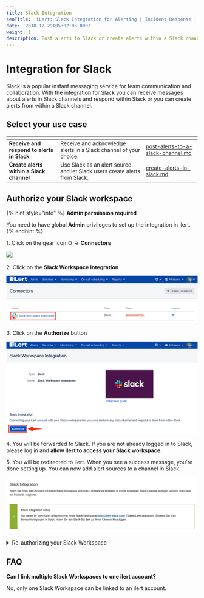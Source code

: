 ```yaml
---
title: Slack Integration
seoTitle: 'iLert: Slack Integration for Alerting | Incident Response | Uptime'
date: '2018-12-29T05:02:05.000Z'
weight: 1
description: Post alerts to Slack or create alerts within a Slack channel
---
```


# Integration for Slack

Slack is a popular instant messaging service for team communication and collaboration. With the integration for Slack you can receive messages about alerts in Slack channels and respond within Slack or you can create alerts from within a Slack channel.

## Select your use case <a href="#in_slack" id="in_slack"></a>

<table data-card-size="large" data-view="cards"><thead><tr><th></th><th></th><th data-hidden data-card-target data-type="content-ref"></th></tr></thead><tbody><tr><td><strong>Receive and respond to alerts in Slack</strong></td><td>Receive and acknowledge alerts in a Slack channel of your choice.</td><td><a href="post-alerts-to-a-slack-channel.md">post-alerts-to-a-slack-channel.md</a></td></tr><tr><td><strong>Create alerts within a Slack channel</strong></td><td>Use Slack as an alert source and let Slack users create alerts from Slack.</td><td><a href="create-alerts-in-slack.md">create-alerts-in-slack.md</a></td></tr></tbody></table>

## Authorize your Slack workspace <a href="#in_ilert" id="in_ilert"></a>

{% hint style="info" %}
**Admin permission required**

You need to have global **Admin** privileges to set up the integration in ilert.
{% endhint %}

1\. Click on the gear icon ⚙ → **Connectors**

![](<../../.gitbook/assets/Notification\_Center (6).png>)

2\. Click on the **Slack Workspace Integration**

![](<../../.gitbook/assets/iLert (106).png>)

3\. Click on the **Authorize** button

![](<../../.gitbook/assets/iLert (105).png>)

4\. You will be forwarded to Slack. If you are not already logged in to Slack, please log in and **allow ilert to access your Slack workspace**.

5\. You will be redirected to ilert. When you see a success message, you're done setting up. You can now add alert sources to a channel in Slack.

![](../../.gitbook/assets/sl4.png)

<details>

<summary>Re-authorizing your Slack Workspace</summary>

You **may** need to re-authorize the bot for your Slack workspace in case new features of the bot require additional permissions e.g. alert actions or automatic user mapping.

Click on the gear icon ⚙ → **Connectors**, then click on the **Slack Workspace Integration** and on the **"Re-authorize Slack"** button

<img src="../../.gitbook/assets/iLert (101).png" alt="" data-size="original">

</details>

## FAQ <a href="#faq" id="faq"></a>

**Can I link multiple Slack Workspaces to one ilert account?**

No, only one Slack Workspace can be linked to an ilert account.

